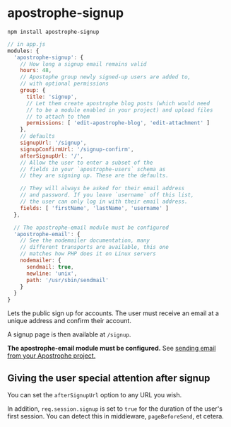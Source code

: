 # apostrophe-signup

```
npm install apostrophe-signup
```

```javascript
// in app.js
modules: {
  'apostrophe-signup': {
    // How long a signup email remains valid
    hours: 48,     
    // Apostophe group newly signed-up users are added to,
    // with optional permissions
    group: {
      title: 'signup',
      // Let them create apostrophe blog posts (which would need
      // to be a module enabled in your project) and upload files
      // to attach to them
      permissions: [ 'edit-apostrophe-blog', 'edit-attachment' ]
    },
    // defaults
    signupUrl: '/signup',
    signupConfirmUrl: '/signup-confirm',
    afterSignupUrl: '/',
    // Allow the user to enter a subset of the
    // fields in your `apostrophe-users` schema as
    // they are signing up. These are the defaults.

    // They will always be asked for their email address
    // and password. If you leave `username` off this list,
    // the user can only log in with their email address.
    fields: [ 'firstName', 'lastName', 'username' ]
  },

  // The apostrophe-email module must be configured
  'apostrophe-email': {
    // See the nodemailer documentation, many
    // different transports are available, this one
    // matches how PHP does it on Linux servers
    nodemailer: {
      sendmail: true,
      newline: 'unix',
      path: '/usr/sbin/sendmail'
    }
  }
}
```

Lets the public sign up for accounts. The user must receive an email
at a unique address and confirm their account. 

A signup page is then available at `/signup`. 

**The apostrophe-email module must be configured.** See
[sending email from your Apostrophe project.](https://apostrophecms.org/docs/tutorials/howtos/email.html)

## Giving the user special attention after signup

You can set the `afterSignupUrl` option to any URL you wish.

In addition, `req.session.signup` is set to `true` for the duration of
the user's first session. You can detect this in middleware, `pageBeforeSend`,
et cetera.

